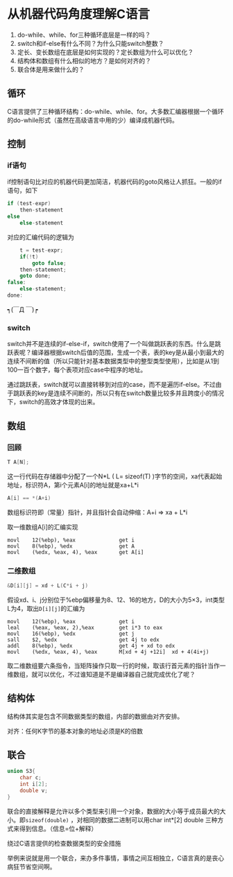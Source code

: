 # 从机器代码角度理解C语言

1. do-while、while、for三种循环底层是一样的吗？
2. switch和if-else有什么不同？为什么只能switch整数？
3. 定长、变长数组在底层是如何实现的？定长数组为什么可以优化？
4. 结构体和数组有什么相似的地方？是如何对齐的？
5. 联合体是用来做什么的？

## 循环

C语言提供了三种循环结构：do-while、while、for。大多数汇编器根据一个循环的do-while形式（虽然在高级语言中用的少）编译成机器代码。

## 控制

### if语句

if控制语句比对应的机器代码更加简洁，机器代码的goto风格让人抓狂。一般的if语句，如下

``` C
if (test-expr)
    then-statement
else
	else-statement
```

对应的汇编代码的逻辑为

``` C
	t = test-expr;
	if(!t)
        goto false;
	then-statement;
	goto done;
false:
	else-statement;
done:	
```

┑(￣Д ￣)┍

### switch

switch并不是连续的if-else-if，switch使用了一个叫做跳跃表的东西。什么是跳跃表呢？编译器根据switch后值的范围，生成一个表，表的key是从最小到最大的连续不间断的值（所以只能针对基本数据类型中的整型类型使用），比如是从1到100一百个数字，每个表项对应case中程序的地址。

通过跳跃表，switch就可以直接转移到对应的case，而不是遍历if-else。不过由于跳跃表的key是连续不间断的，所以只有在switch数量比较多并且跨度小的情况下，switch的高效才体现的出来。

## 数组

### 回顾

``` C
T A[N];
```

这一行代码在存储器中分配了一个N\*L ( L= sizeof(T) )字节的空间，xa代表起始地址，标识符A，第i个元素A[i]的地址就是xa+L\*i

``` C
A[i] == *(A+i)
```

数组标识符即（常量）指针，并且指针会自动伸缩：A+i => xa + L\*i

取一维数组A[i]的汇编实现

``` assembly
movl	12(%ebp), %eax				get i 
movl	8(%ebp), %edx				get A
movl	(%edx, %eax, 4), %eax		get A[i]
```

### 二维数组

``` C
&D[i][j] = xd + L(C*i + j)
```

假设xd、i、j分别位于%ebp偏移量为8、12、16的地方，D的大小为5×3，int类型L为4，取出`D[i][j]`的汇编为

``` assembly
movl	12(%ebp), %eax				get i 
leal	(%eax, %eax, 2),%eax		get i*3 to eax
movl	16(%ebp), %edx				get j	
sall	$2, %edx					get 4j to edx
addl	8(%ebp), %edx				get 4j + xd to edx
movl 	(%edx, %eax, 4), %eax		M[xd + 4j +12i]  xd + 4(4i+j)
```

取二维数组要六条指令，当矩阵操作只取一行的时候，取该行首元素的指针当作一维数组，就可以优化，不过谁知道是不是编译器自己就完成优化了呢？

## 结构体

结构体其实是包含不同数据类型的数组，内部的数据由对齐安排。

对齐：任何K字节的基本对象的地址必须是K的倍数

## 联合

``` C
union S3{
    char c;
    int i[2];
    double v;
}
```

联合的直接解释是允许以多个类型来引用一个对象，数据的大小等于成员最大的大小。即`sizeof(double)` ，对相同的数据二进制可以用char int*[2] double 三种方式来得到信息。（信息=位+解释）

绕过C语言提供的检查数据类型的安全措施

举例来说就是用一个联合，来办多件事情，事情之间互相独立，C语言真的是丧心病狂节省空间啊。